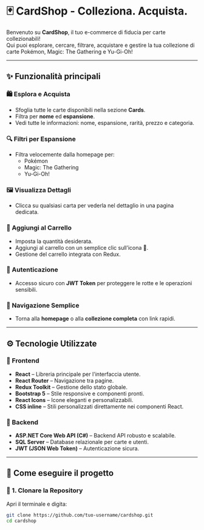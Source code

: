 # 🃏 CardShop - Colleziona. Acquista.

Benvenuto su **CardShop**, il tuo e-commerce di fiducia per carte collezionabili!  
Qui puoi esplorare, cercare, filtrare, acquistare e gestire la tua collezione di carte Pokémon, Magic: The Gathering e Yu-Gi-Oh!

---

## ✨ Funzionalità principali

### 🛍️ Esplora e Acquista
- Sfoglia tutte le carte disponibili nella sezione **Cards**.
- Filtra per **nome** ed **espansione**.
- Vedi tutte le informazioni: nome, espansione, rarità, prezzo e categoria.

### 🔍 Filtri per Espansione
- Filtra velocemente dalla homepage per:
  - Pokémon
  - Magic: The Gathering
  - Yu-Gi-Oh!

### 🖼️ Visualizza Dettagli
- Clicca su qualsiasi carta per vederla nel dettaglio in una pagina dedicata.

### 🛒 Aggiungi al Carrello
- Imposta la quantità desiderata.
- Aggiungi al carrello con un semplice clic sull’icona 🛒.
- Gestione del carrello integrata con Redux.

### 🔐 Autenticazione
- Accesso sicuro con **JWT Token** per proteggere le rotte e le operazioni sensibili.

### 🔄 Navigazione Semplice
- Torna alla **homepage** o alla **collezione completa** con link rapidi.

---

## ⚙️ Tecnologie Utilizzate

### 🧠 Frontend
- **React** – Libreria principale per l'interfaccia utente.
- **React Router** – Navigazione tra pagine.
- **Redux Toolkit** – Gestione dello stato globale.
- **Bootstrap 5** – Stile responsive e componenti pronti.
- **React Icons** – Icone eleganti e personalizzabili.
- **CSS inline** – Stili personalizzati direttamente nei componenti React.

### 💾 Backend
- **ASP.NET Core Web API (C#)** – Backend API robusto e scalabile.
- **SQL Server** – Database relazionale per carte e utenti.
- **JWT (JSON Web Token)** – Autenticazione sicura.

---

## 🚀 Come eseguire il progetto

### 🧬 1. Clonare la Repository

Apri il terminale e digita:

```bash
git clone https://github.com/tuo-username/cardshop.git
cd cardshop
